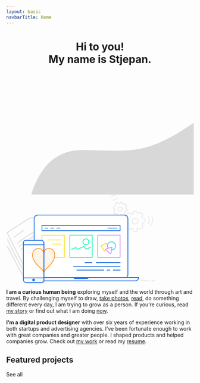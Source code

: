 ```yaml
---
layout: basic
navbarTitle: Home
---
```


<header class="grid">
  <div class="img-fix"><simg name="profile.jpg" class="profile" /></div>
  <h1>Hi to you! <br><div class="subtitle">My name is Stjepan.</div></h1>
</header>

<section class="intro grid">
  <div class="home-bg">
    <svg width="922" height="533" xmlns="http://www.w3.org/2000/svg">
      <path d="M57 330.017c22-108 72.667-161 152-159 119 3 151 7 228-32s231-177 358-129 192 80 272 50 209-73 287-43c52 20 120.667 103 206 249l-189 168-1371 99 57-203z" fill="#D8D8D8" fill-rule="evenodd"/>
    </svg>
  </div>
  <div class="laptop">
    <svg width="400" height="239" xmlns="http://www.w3.org/2000/svg">
      <g fill="none" fill-rule="evenodd">
        <g fill-rule="nonzero">
          <path d="M1.63 140.68c-.99-1.67 1.6-3.18 2.59-1.51 16.35 27.52 28.27 57.56 46.95 83.69 1.13 1.57-1.48 3.07-2.59 1.51-18.68-26.14-30.6-56.17-46.95-83.69zm3-20.54c15.13 33.17 32.02 65.86 51.41 96.75 1.03 1.64-1.57 3.14-2.59 1.51-19.39-30.89-36.28-63.58-51.41-96.75-.8-1.74 1.79-3.26 2.59-1.51zm69.35-57.5c-7.34.4-13.48 4.1-19.55 7.91-5.86 3.68-11.68 7.44-17.49 11.21-9.84 6.377-19.658 12.806-29.548 19.116l-3.108 1.973L58.75 211.95c.84 1.68-1.614 3.17-2.529 1.623l-.061-.113-54.515-109.2c-1.259-.024-2.075-1.972-.725-2.83C13.54 93.45 26 85.25 38.54 77.15c10.65-6.88 22.25-16.8 35.44-17.51 1.93-.1 1.92 2.9 0 3zm-5.93 71.54c-9.99 3.73-19.27 8.9-27.69 15.43-1.51 1.17-3.65-.94-2.12-2.12 8.85-6.87 18.51-12.27 29.01-16.2 1.82-.68 2.59 2.22.8 2.89zm16.21-25.12c-17.6 7.92-33.77 18.42-48.13 31.32-1.43 1.29-3.56-.82-2.12-2.12 14.54-13.07 30.91-23.77 48.74-31.79 1.74-.79 3.27 1.8 1.51 2.59zm-6.14-7.99c-16.86 8.15-32.53 18.34-46.79 30.48-1.46 1.25-3.6-.87-2.12-2.12 14.45-12.3 30.32-22.69 47.4-30.95 1.73-.84 3.25 1.75 1.51 2.59zm-31.15-2.78a142.18 142.18 0 0 0-24.05 17c-1.45 1.27-3.58-.85-2.12-2.12A146.29 146.29 0 0 1 45.46 95.7c1.68-.95 3.19 1.64 1.51 2.59z" fill="#000" opacity=".1"/>
          <path d="M349.61 43.53c1.57 1 1.75 2.52 2.97 3.6 3.08 2.72 5.22-.25 8.38-.08 1.67.09 3.43.78 4.7 1.88 1.31 1.15 2.13 2.71 2.43 4.41.45 2.55-.92 3.64-1.14 5.84-.78.61-.68 1.13.31 1.58.55.79 1.31 1.24 2.29 1.33.63.36 1.3.63 1.88 1.07 1.7 1.29 2.86 3.26 3.12 5.37.22 1.78-.19 3.65-1.13 5.18-1.28 2.07-3.34 2.32-4.92 3.86-2.58 2.53.38 6.14-.1 9.13a8.205 8.205 0 0 1-2.18 4.35c-3.455 3.549-8.39 2.295-12.46.66-.352 1.608.75 4.69-.36 6.25-1.11 1.56-3.11 2.19-4.91 2.44-3.81.53-7.59-.77-8.95-4.56-.76-2.11-1.17-3.6-4.2-2.76-.89.25-1.85 1.43-2.76 1.82-1.63.69-3.43.98-5.08.13-3.75-1.94-3.38-6.41-2.78-9.83.53-3 1.08-5.58-1.36-7.96-.67-.64-1.53-.8-2.19-1.56-1.05-1.19-1.32-2.81-1.52-4.33-.3-2.37-.36-5.13 1.48-6.96 1.18-1.16 3.69-.91 3.99-2.47.08-.45-1.36-2.13-1.58-2.68a9.15 9.15 0 0 1-.67-4.14c.15-2.05.99-3.91 2.57-5.25 1.24-1.05 2.94-1.75 4.58-1.72.96.02 1.76.29 2.62.65.64.23 1.24.56 1.78.98 1.302 1.285 2.728 1.278 4.283-.034 1.17-3.436 2.156-6.855 6.557-7.266 1.51-.14 3.07.26 4.35 1.07zm-7.344 4.325c.214.227.367.525.414.895.34 2.64-1.09 5.28-3.88 5.79-1.22.22-2.52-.19-3.61-.72-1.01-.49-1.84-1.4-2.86-1.84-6.66-2.85-6.73 4.28-5.28 7.44.95 2.06 2.37 4.09-.1 5.8-.51.35-1.34.28-1.81.6-1.83 1.26-3.32 3.88-2.35 6.28.92 2.3 3.32 2.75 4.87 4.34 2.37 2.43 1.79 5.01.75 7.87a11.96 11.96 0 0 0-1.219 3.729l-.061.441 5.31 3.06c.89-.11 2.01-1.73 2.94-2.17 1.01-.48 2.06-.91 3.23-.6 4.14 1.1 2.48 6.85 6.11 8.43 6.54 2.84 4.49-5.57 7.28-8.33.289-.285.61-.417.925-.435.253-.078.551-.066.885.075 2.94 1.24 7.36 3.38 10.29.42 2.22-2.25.86-4.97.34-7.44-.44-2.08-.45-3.63 1.03-5.36.74-.87 1.86-1.17 2.76-1.8 2.37-.85 3.26-2.43 2.66-4.72.77-2.71-.43-4.43-3.6-5.14-1.52-.79-3.12-1.07-3.78-2.93-.62-1.76.25-2.41.85-3.88 1.74-2.96.91-5.44-2.5-7.44-1.37.26-2.73.51-4.1.76-1.38.41-2.04 1.3-3.63 1.28-1.66-.03-2.49-.78-3.44-1.93-1.77-2.14-.87-3.54-4.36-4.05-2.04-.908-3.39-.385-4.064 1.575zM389.81 58.21c-.85-1.72 1.74-3.24 2.59-1.51 4.58 9.3 2.34 19.02-2.72 27.62-.98 1.67-3.57.16-2.59-1.51 4.48-7.61 6.81-16.28 2.72-24.6zm-34.95 7.77c2.35 4.31.74 9.87-3.28 12.57-3.53 2.37-10.73 3.86-12.74-1.06-1.84-4.51-1.46-11.45 2.8-14.42.831-.575 1.638-.139 1.993.562l.035.076.127-.108c3.588-2.966 8.807-1.76 11.065 2.38zm27.68-7.32c2.32 1.39 2.92 5.04 3.09 7.51.3 4.38-1.08 8.62-2.45 12.71-.61 1.82-3.5 1.03-2.89-.8.94-2.81 1.91-5.63 2.24-8.59.22-1.88.55-7.02-1.49-8.24-1.66-.99-.15-3.58 1.5-2.59zm-37.01 7.4c-.809.763-1.861.38-2.334-.335l-.046-.076-.2.15c-2.394 1.9-2.42 6.276-1.737 9.059l.057.222c.99 3.67 5.2 2.71 7.82 1.42 2.67-1.31 4.37-4.33 3.79-7.32-.65-3.4-4.51-5.79-7.35-3.12zm-1.862-2.352l-.067.058a7.843 7.843 0 0 0-.191.174c-.564.532-.562 1.189-.266 1.701l.006.008.103-.075c.622-.495.683-1.251.423-1.849l-.008-.017zM310.04 18.38c1.74.16 3.13 1.06 4.09 2.51 1.3 1.95 1.28 2.87 3.78 3.13 2.73.29 5.09.47 6.38 3.41 1.32 3.02-2.05 5.99-1.1 7.99.5 1.06 2.36 1.73 2.98 3.06.51 1.09.69 2.4.48 3.59-.69 3.92-4.4 3.72-6.08 6.34-1.78 2.77-.23 6.16-4.01 8.07-2.866 1.45-5.747.111-8.182-1.525-.358 1.199-.21 2.872-1.188 3.805-.8.76-2.04 1-3.08 1.08-3.27.24-5.54-1.55-6.8-4.28.17-.98-.18-1.7-1.05-2.17-.51-1.02-1.19-1.15-2.02-.39-.54-.01-1.17.41-1.74.45-1.23.08-2.44-.13-3.41-.96-2.66-2.29-1.09-5.26-.31-7.83.54-1.78 1.65-2.98.38-5.16-.32-.55-1.02-.93-1.33-1.53-.7-1.34-.55-3.3-.22-4.71.31-1.3.75-2.59 1.88-3.42 1.3-.96 2.44-.4 2.98-1.63.48-1.1-.63-3.44.02-4.98.55-1.31 1.41-2.28 2.67-2.93 1.56-.81 3.24-.88 4.85-.12.598.281 2.58 2.616 3.894 2.825 1.508-2.408 2.793-4.926 6.136-4.625zm-2.139 4.465c-.471 2.015-1.691 3.805-4.081 3.655-.78-.05-1.45-.4-2.08-.8-1.65-1.03-5.22-6.71-6.38 1.73-.3 2.21.96 2.78-1.22 4.41-.51.38-1.28-.09-1.74.22-4.06 2.72-.84 4.17.33 6.77.76 1.67 1.2 2.89.51 4.7-.2.48-.46.91-.79 1.3-1.64 1.48-1.18 3.19 1.38 5.12 2.06 0 1.52-1.42 3.77-.79 1.86.52 1.94 1.8 2.53 3.38.09.57.1 1.15.02 1.73 3.36 2 5.11 2.01 5.24.01.35-.27.83-1.94 1.45-2.45.29-.241.605-.353.913-.37.346-.12.75-.078 1.157.22 2.74 1.99 4.76 3.93 7.89-2.01.26-.5-.24-1.35-.02-1.92.74-1.9.79-1.63 2.16-2.96 2.28-2.22 1.05 2.49 2.17-3.66 1.21-6.66.7-1.45-.63-3.99-.51-.95-1.07-1.36-1.06-2.49.02-2.86 2.16-1.15-.24-5-2.54-4.09-1.42-1.33-4.5-2.2-1.57-.45-1.37-1.24-2.28-2.24-1.72-1.89 1.91-1.03-2.57-2.06-.972-.221-1.546-.333-1.929-.305zm-1.992 9.711l.045.087.128-.05c3.282-1.26 6.786.838 7.508 4.354l.04.213c.6 3.51-1.66 7.12-5.07 8.17-3.48 1.07-8.75.46-8.94-3.99-.15-3.59 1.13-7.9 4.71-9.31.729-.287 1.288.017 1.579.526zm-1.068 2.485l-.09.05c-1.569.934-1.951 3.429-2.091 5.049-.07.8-.07 1.81.72 2.32.71.45 3.07.28 3.8.12 1.65-.35 3.04-1.65 3.45-3.29.57-2.28-1.31-5.15-3.82-3.74-.802.453-1.565.1-1.961-.496l-.008-.013zm1.113-2.398l-.069.029a6.04 6.04 0 0 0-.585.288c-.84.475-.882 1.36-.505 2.008l.046.073.09-.047c.061-.03.124-.058.189-.084 1.017-.394 1.202-1.51.837-2.262l-.003-.005zM299.72 9.82c1.65 1 .14 3.6-1.51 2.59-3.06-1.86-6.82 1.69-8.66 3.85-1.25 1.48-3.36-.65-2.12-2.12 2.82-3.32 7.91-6.98 12.29-4.32zM292.54.57c1.93 0 1.93 3 0 3-3.24-.01-6.07 1.3-8.22 3.71-1.28 1.45-3.4-.68-2.12-2.12 2.65-2.97 6.37-4.59 10.34-4.59z" fill="#EEE"/>
        </g>
        <g transform="translate(46 55)">
          <g fill-rule="nonzero" stroke="#DEDEDE" stroke-width="2">
            <path d="M316 177h22M344 177h10"/>
          </g>
          <path d="M38.89 170h232.22c5.46 0 9.89-4.43 9.89-9.89V9.89c0-5.46-4.43-9.89-9.89-9.89H38.89C33.43 0 29 4.43 29 9.89v150.22c0 5.46 4.43 9.89 9.89 9.89z" stroke="#2470DF" stroke-width="2" fill="#FFF" fill-rule="nonzero"/>
          <path d="M9 177h292a9 9 0 0 0 9-9H0a9 9 0 0 0 9 9z" stroke="#2470DF" stroke-width="2" fill="#F5F9FF" fill-rule="nonzero"/>
          <path d="M138.83 172h32.35a3.83 3.83 0 0 0 3.83-3.83V168h-40v.17a3.81 3.81 0 0 0 3.82 3.83z" fill="#2470DF" fill-rule="nonzero"/>
          <path stroke="#2470DF" stroke-width="2" fill="#FFF" fill-rule="nonzero" d="M260 42H50V28h210z"/>
          <path stroke="#D787FF" stroke-width="2" fill="#FFF" fill-rule="nonzero" d="M260 114h-60V54h60z"/>
          <path stroke="#0FF7AA" stroke-width="2" fill="#FFF" fill-rule="nonzero" d="M185 114h-60V54h60z"/>
          <path stroke="#FFDB17" stroke-width="2" fill="#FFF" fill-rule="nonzero" d="M84 114h26V54H50v13"/>
          <path d="M55 103s.3-13 13-13 22.41 12.55 12 33c-7.89 15.51-25.34 23.54-25 33" stroke="#FF922B" stroke-width="2" fill="#FFF4EA" fill-rule="nonzero"/>
          <path d="M253 35h-27M99 35H89M83 35H73M67 35H57M261 128h-66M185 128h-20" stroke="#2470DF" stroke-width="2" fill="#2470DF" fill-rule="nonzero"/>
          <path d="M101 67H65M101 78H78" stroke="#FFDB17" stroke-width="2" fill="#2470DF" fill-rule="nonzero"/>
          <path d="M261 148h-20M261 138H134M233 148h-9M217 148h-74" stroke="#2470DF" stroke-width="2" fill="#2470DF" fill-rule="nonzero"/>
          <path stroke="#FFDB17" stroke-width="2" fill="#FFF" fill-rule="nonzero" d="M230.945 88.932l-13.857 8-8-13.856 13.856-8z"/>
          <circle stroke="#30D7FF" stroke-width="2" fill="#FFF" fill-rule="nonzero" cx="237" cy="83" r="11"/>
          <path d="M236.53 86.44l-14.57 5.08c-.87.31-1.09 1.44-.39 2.05l11.68 10.07c.7.61 1.8.22 1.97-.69l2.88-15.15c.19-.91-.69-1.67-1.57-1.36z" stroke="#D787FF" stroke-width="2" fill="#FFF" fill-rule="nonzero" stroke-linejoin="round"/>
          <path stroke="#0FF7AA" stroke-width="2" d="M129.47 92.48l11.33-5.16 4.97 4.49 16.92-7.33 6.05 7.28 12.15-4.98"/>
          <circle stroke="#0FF7AA" stroke-width="2" cx="168" cy="72" r="8"/>
          <g fill-rule="nonzero">
            <g opacity=".3" transform="translate(2 70)" fill="#2470DF">
              <path d="M6.5 113h42a6.5 6.5 0 0 0 6.5-6.5V6.5A6.5 6.5 0 0 0 48.5 0h-42A6.5 6.5 0 0 0 0 6.5v100a6.5 6.5 0 0 0 6.5 6.5z" stroke="#2470DF" stroke-width="2"/>
              <path stroke="#2470DF" stroke-width="2" d="M0 12h55v89H0z"/>
              <circle cx="27.5" cy="106.5" r="3.5"/>
            </g>
            <g transform="translate(0 68)">
              <path d="M6.5 113h42a6.5 6.5 0 0 0 6.5-6.5V6.5A6.5 6.5 0 0 0 48.5 0h-42A6.5 6.5 0 0 0 0 6.5v100a6.5 6.5 0 0 0 6.5 6.5z" stroke="#2470DF" stroke-width="2" fill="#F5F9FF"/>
              <path stroke="#2470DF" stroke-width="2" fill="#FFF" d="M0 12h55v89H0z"/>
              <circle fill="#2470DF" cx="27.5" cy="106.5" r="3.5"/>
            </g>
          </g>
          <path d="M55 156c.34-9.46-18.11-17.49-26-33-10.41-20.45-.7-33 12-33s14 13 14 13v53z" stroke="#FF922B" stroke-width="2" fill="#FFF4EA" fill-rule="nonzero"/>
          <path d="M55 92v70" stroke="#2470DF" stroke-width="2" fill="#FFF" fill-rule="nonzero"/>
        </g>
      </g>
    </svg>
  </div>

**I am a curious human being** exploring myself and the world through art and travel. By challenging myself to draw, [take photos](/photography), [read](/book-list), do something different every day, I am trying to grow as a person. If you’re curious, read [my story](/my-story) or find out what I am doing [now](/now).

**I’m a digital product designer** with over six years of experience working in both startups and advertising agencies. I’ve been fortunate enough to work with great companies and greater people. I shaped products and helped companies grow. Check out [my work](/work) or read my <a href="/Stjepan-Grgic-Digital-Product-Designer-Resume.pdf" target="_blank">resume</a>.

</section>

<section class="projects grid">
  <div class="projects__header">
    <h2>Featured projects</h2>
    <saber-link to="/work">See all</saber-link>
  </div>
  <div class="projects__wrap project-width">
    <ProjectCard
      url="/work/agrivi"
      title="Agrivi"
      right="113"
      description="Farm managment software"
      bgImage="stjepangrgic-agrivi-card-bgImage.jpg"
      projectImage="stjepangrgic-agrivi-card-projectImage.png"
      underlinColor="#5FC21E"/>
    <ProjectCard
      url="/work/share-istria"
      title="Share Istria"
      description="Creative Tourism Campaign"
      bgImage="stjepangrgic-share-istria-card-bgImage.jpg"
      projectImage="stjepangrgic-share-istria-card-projectImage.png"
      underlinColor="#009FE2"/>
    <ProjectCard
      url="/work/vip-xmass-chat"
      title="Vip Xmas Chat"
      description="Promotional Chat App"
      bgImage="stjepangrgic-vip-chat-card-bgImage.jpg"
      projectImage="stjepangrgic-vip-chat-card-projectImage.png"
      textColor="#000"/>
  </div>
</section>

<script>
import slink from '@/components/slink.vue'
import simg from '@/components/simg.vue'
import sfigure from '@/components/sfigure.vue'
import ProjectCard from '@/components/ProjectCard.vue'
import SmallCard from '@/components/SmallCard.vue'
import PageHeader from '@/components/PageHeader.vue'

export default {
  components: {
    slink,
    simg,
    sfigure,
    ProjectCard,
    SmallCard,
    PageHeader
  }
}
</script>

<style lang="stylus">
.index
  .profile
    width: 128px;
    border-radius: 50%
  header
    margin-top: 8rem;
    margin-bottom: 2rem;
    position: relative;
    .profile
      border-radius: 50%;
      width: 128px;
    h1
      margin-top: 3rem;
      font-size: 3.5rem;
      font-weight: 800;
      line-height: 56px;
      position: relative;
      z-index: 2;
      left: -3px;
      .subtitle
        font-size: 2.5rem;
        font-weight: 400;
  .intro
    position: relative
    p
      position: relative;
    .home-bg
      position: absolute;
      top: -50%
      right: -50%;
      z-index: -1;
      filter: blur(50px);
      opacity: 0.2;
      width: 1560px;
      height: 533px;
    .laptop
      width: 400px;
      position: absolute;
      top: -50%;
      right: -70%;
  .projects
    padding-bottom: 2rem;
    &__header
      display: flex;
      flex-direction: row;
      align-items: baseline;
      justify-content: space-between;
      line-height 24px
      h2
        font-size: 1.125rem
        color: #CBCBCB;
        line-height: 32px
        text-transform: uppercase;
/*.index
  header
    margin-top: 8rem;
    margin-bottom: 2rem;
    .profile
      border-radius: 50%;
      width: 128px;
    h1
      margin-top: 3rem;
      font-size: 3.5rem;
      font-weight: 800;
      line-height: 56px;
      position: relative;
      left: -3px;
      .subtitle
        font-size: 2.5rem;
        font-weight: 400;
  .projects
    margin-bottom: 4rem;
    .section-header
      display: flex
      flex-direction: row
      justify-content: space-between;
      align-items: baseline
      h2
        font-size: 1.125rem
        color: #CBCBCB;
        line-height: 32px
        text-transform: uppercase;
        margin-top: 3rem;
      a
        line-height: 1.2;*/
</style>

<!-- <div class="growth grid-width">
  <h2 class="h3">Growth</h2>
  <div class="growth-grid">
    <SmallCard
      url="/book-list" 
      title="Book list"
      icon="book.svg"/>
    <SmallCard
      url="/fail-list" 
      title="Fail list"
      icon="fail.svg"/>
    <SmallCard
      url="/bucket-list" 
      title="Bucket list"
      icon="bucket.svg"/>
  </div>
</div> -->
